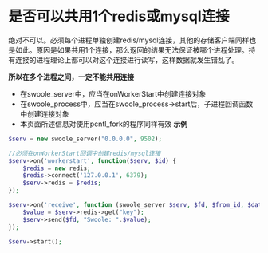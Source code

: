 # 是否可以共用1个redis或mysql连接 
绝对不可以。必须每个进程单独创建redis/mysql连接，其他的存储客户端同样也是如此。原因是如果共用1个连接，那么返回的结果无法保证被哪个进程处理。持有连接的进程理论上都可以对这个连接进行读写，这样数据就发生错乱了。

**所以在多个进程之间，一定不能共用连接**

* 在swoole_server中，应当在onWorkerStart中创建连接对象
* 在swoole_process中，应当在swoole_process->start后，子进程回调函数中创建连接对象
* 本页面所述信息对使用pcntl_fork的程序同样有效
**示例**

~~~php
$serv = new swoole_server("0.0.0.0", 9502);

//必须在onWorkerStart回调中创建redis/mysql连接
$serv->on('workerstart', function($serv, $id) {
    $redis = new redis;
    $redis->connect('127.0.0.1', 6379);
    $serv->redis = $redis;
});

$serv->on('receive', function (swoole_server $serv, $fd, $from_id, $data) { 
    $value = $serv->redis->get("key");
    $serv->send($fd, "Swoole: ".$value);
});

$serv->start();
~~~